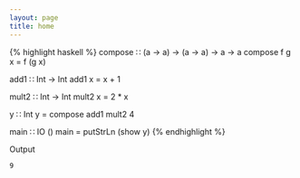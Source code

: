 ```yaml
---
layout: page
title: home
---
```



{% highlight haskell %}
compose ∷ (a -> a) -> (a -> a) -> a -> a
compose f g x = f (g x)

add1 ∷ Int -> Int
add1 x = x + 1

mult2 ∷ Int -> Int
mult2 x = 2 * x

y ∷ Int
y = compose add1 mult2 4

main ∷ IO ()
main = putStrLn (show y)
{% endhighlight %}

Output

```
9
```
